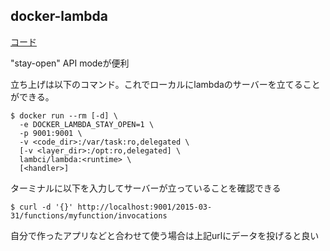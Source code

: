 ## docker-lambda
[コード](https://github.com/lambci/docker-lambda)

"stay-open" API modeが便利

立ち上げは以下のコマンド。これでローカルにlambdaのサーバーを立てることができる。

```
$ docker run --rm [-d] \
  -e DOCKER_LAMBDA_STAY_OPEN=1 \
  -p 9001:9001 \
  -v <code_dir>:/var/task:ro,delegated \
  [-v <layer_dir>:/opt:ro,delegated] \
  lambci/lambda:<runtime> \
  [<handler>]
```

ターミナルに以下を入力してサーバーが立っていることを確認できる
```
$ curl -d '{}' http://localhost:9001/2015-03-31/functions/myfunction/invocations
```

自分で作ったアプリなどと合わせて使う場合は上記urlにデータを投げると良い